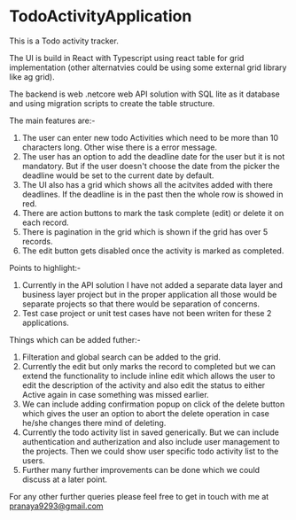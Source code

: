# TodoActivityApplication
This is a Todo activity tracker.

The UI is build in React with Typescript using react table for grid implementation (other alternatvies could be using some external grid library like ag grid).

The backend is web .netcore web API solution with SQL lite as it database and using migration scripts to create the table structure.

The main features are:-
1) The user can enter new todo Activities which need to be more than 10 characters long. Other wise there is a error message.
2) The user has an option to add the deadline date for the user but it is not mandatory. But if the user doesn't choose the date from the picker the deadline would be set to the current date by default.
3) The UI also has a grid which shows all the acitvites added with there deadlines. If the deadline is in the past then the whole row is showed in red.
4) There are action buttons to mark the task complete (edit) or delete it on each record.
5) There is pagination in the grid which is shown if the grid has over 5 records.
6) The edit button gets disabled once the activity is marked as completed.

 Points to highlight:-
1) Currently in the API solution I have not added a separate data layer and business layer project but in the proper application all those would be separate projects so that there would be separation of concerns.
2) Test case project or unit test cases have not been writen for these 2 applications.

Things which can be added futher:-
1) Filteration and global search can be added to the grid.
2) Currently the edit but only marks the record to completed but we can extend the functionality to include inline edit which allows the user to edit the description of the activity and also edit the status to either Active again in case something was missed earlier.
3) We can include adding confirmation popup on click of the delete button which gives the user an option to abort the delete operation in case he/she changes there mind of deleting.
4) Currently the todo activity list in saved generically. But we can include authentication and autherization and also include user management to the projects. Then we could show user specific todo activity list to the users.
5) Further many further improvements can be done which we could discuss at a later point. 

For any other further queries please feel free to get in touch with me at pranaya9293@gmail.com
